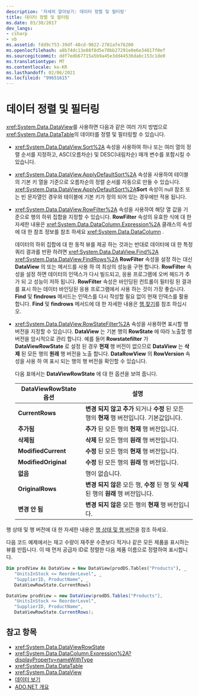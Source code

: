 ```yaml
---
description: '자세히 알아보기: 데이터 정렬 및 필터링'
title: 데이터 정렬 및 필터링
ms.date: 03/30/2017
dev_langs:
- csharp
- vb
ms.assetid: fdd9c753-39df-48cd-9822-2781afe76200
ms.openlocfilehash: a8b74dc13e88f8d5e70bb27291e0e6e34817f0ef
ms.sourcegitcommit: ddf7edb67715a5b9a45e3dd44536dabc153c1de0
ms.translationtype: MT
ms.contentlocale: ko-KR
ms.lasthandoff: 02/06/2021
ms.locfileid: "99651615"
---
```

# <a name="sorting-and-filtering-data"></a>데이터 정렬 및 필터링

<xref:System.Data.DataView>를 사용하면 다음과 같은 여러 가지 방법으로 <xref:System.Data.DataTable>의 데이터를 정렬 및 필터링할 수 있습니다.  
  
- <xref:System.Data.DataView.Sort%2A> 속성을 사용하여 하나 또는 여러 열의 정렬 순서를 지정하고, ASC(오름차순) 및 DESC(내림차순) 매개 변수를 포함시킬 수 있습니다.  
  
- <xref:System.Data.DataView.ApplyDefaultSort%2A> 속성을 사용하여 테이블의 기본 키 열을 기준으로 오름차순의 정렬 순서를 자동으로 만들 수 있습니다. <xref:System.Data.DataView.ApplyDefaultSort%2A>**Sort** 속성이 null 참조 또는 빈 문자열인 경우와 테이블에 기본 키가 정의 되어 있는 경우에만 적용 됩니다.  
  
- <xref:System.Data.DataView.RowFilter%2A> 속성을 사용하여 해당 열 값을 기준으로 행의 하위 집합을 지정할 수 있습니다. **RowFilter** 속성의 유효한 식에 대 한 자세한 내용은 <xref:System.Data.DataColumn.Expression%2A> 클래스의 속성에 대 한 참조 정보를 참조 하세요 <xref:System.Data.DataColumn> .  
  
     데이터의 하위 집합에 대 한 동적 뷰를 제공 하는 것과는 반대로 데이터에 대 한 특정 쿼리 결과를 반환 하려면 <xref:System.Data.DataView.Find%2A> <xref:System.Data.DataView.FindRows%2A> **RowFilter** 속성을 설정 하는 대신 **DataView** 의 또는 메서드를 사용 하 여 최상의 성능을 구현 합니다. **RowFilter** 속성을 설정 하면 데이터의 인덱스가 다시 빌드되고, 응용 프로그램에 오버 헤드가 추가 되 고 성능이 저하 됩니다. **RowFilter** 속성은 바인딩된 컨트롤이 필터링 된 결과를 표시 하는 데이터 바인딩된 응용 프로그램에서 사용 하는 것이 가장 좋습니다. **Find** 및 **findrows** 메서드는 인덱스를 다시 작성할 필요 없이 현재 인덱스를 활용 합니다. **Find** 및 **findrows** 메서드에 대 한 자세한 내용은 [행 찾기](finding-rows.md)를 참조 하십시오.  
  
- <xref:System.Data.DataView.RowStateFilter%2A> 속성을 사용하면 표시할 행 버전을 지정할 수 있습니다. **DataView** 는 기본 행의 **RowState** 에 따라 노출할 행 버전을 암시적으로 관리 합니다. 예를 들어 **Rowstatefilter** 가 **DataViewRowState** 로 설정 된 경우 **현재** 행 버전이 없으므로 **DataView** 는 **삭제** 된 모든 행의 **원래** 행 버전을 노출 합니다. **DataRowView** 의 **RowVersion** 속성을 사용 하 여 표시 되는 행의 행 버전을 확인할 수 있습니다.  
  
     다음 표에서는 **DataViewRowState** 에 대 한 옵션을 보여 줍니다.  
  
    |DataViewRowState 옵션|설명|  
    |------------------------------|-----------------|  
    |**CurrentRows**|**변경 되지 않고** **추가** 되거나 **수정** 된 모든 행의 **현재** 행 버전입니다. 기본값입니다.|  
    |**추가됨**|**추가** 된 모든 행의 **현재** 행 버전입니다.|  
    |**삭제됨**|**삭제** 된 모든 행의 **원래** 행 버전입니다.|  
    |**ModifiedCurrent**|**수정** 된 모든 행의 **현재** 행 버전입니다.|  
    |**ModifiedOriginal**|**수정** 된 모든 행의 **원래** 행 버전입니다.|  
    |**없음**|행이 없습니다.|  
    |**OriginalRows**|**변경 되지 않은** 모든 행, **수정** 된 행 및 **삭제** 된 행의 **원래** 행 버전입니다.|  
    |**변경 안 됨**|**변경 되지 않은** 모든 행의 **현재** 행 버전입니다.|  
  
 행 상태 및 행 버전에 대 한 자세한 내용은 [행 상태 및 행 버전](row-states-and-row-versions.md)을 참조 하세요.  
  
 다음 코드 예제에서는 재고 수량이 재주문 수준보다 적거나 같은 모든 제품을 표시하는 뷰를 만듭니다. 이 때 먼저 공급자 ID로 정렬한 다음 제품 이름으로 정렬하여 표시합니다.  
  
```vb  
Dim prodView As DataView = New DataView(prodDS.Tables("Products"), _  
   "UnitsInStock <= ReorderLevel", _  
   "SupplierID, ProductName", _  
   DataViewRowState.CurrentRows)  
```  
  
```csharp  
DataView prodView = new DataView(prodDS.Tables["Products"],  
   "UnitsInStock <= ReorderLevel",  
   "SupplierID, ProductName",  
   DataViewRowState.CurrentRows);  
```  
  
## <a name="see-also"></a>참고 항목

- <xref:System.Data.DataViewRowState>
- <xref:System.Data.DataColumn.Expression%2A?displayProperty=nameWithType>
- <xref:System.Data.DataTable>
- <xref:System.Data.DataView>
- [데이터 보기](dataviews.md)
- [ADO.NET 개요](../ado-net-overview.md)
